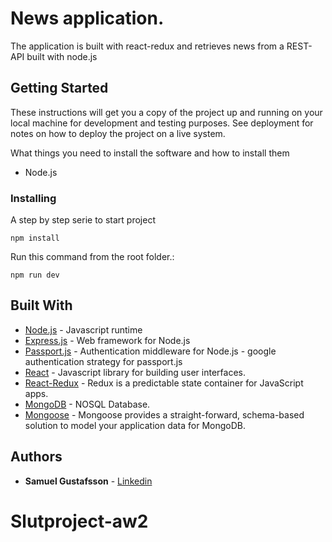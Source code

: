 # News application.

The application is built with react-redux and retrieves news from a REST-API built with node.js

## Getting Started

These instructions will get you a copy of the project up and running on your local machine for development and testing purposes. See deployment for notes on how to deploy the project on a live system.

What things you need to install the software and how to install them

* Node.js

### Installing

A step by step serie to start project

```
npm install
```

Run this command from the root folder.:

```
npm run dev
```

## Built With

* [Node.js](https://nodejs.org/en/) - Javascript runtime
* [Express.js](https://expressjs.com/) - Web framework for Node.js
* [Passport.js](http://passportjs.org/) - Authentication middleware for Node.js - google authentication strategy for passport.js
* [React](http://passportjs.org/) - Javascript library for building user interfaces.
* [React-Redux](http://redux.js.org/docs/basics/UsageWithReact.html) - Redux is a predictable state container for JavaScript apps.
* [MongoDB](https://www.mongodb.com/) - NOSQL Database.
* [Mongoose](http://mongoosejs.com/) - Mongoose provides a straight-forward, schema-based solution to model your application data for MongoDB.

## Authors

* **Samuel Gustafsson** - [Linkedin](https://www.linkedin.com/in/samuel-gustafsson)
# Slutproject-aw2
